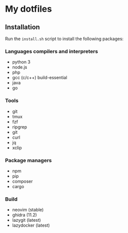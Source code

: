 # My dotfiles

## Installation

Run the `install.sh` script to install the following packages:

### Languages compilers and interpreters

- python 3
- node.js
- php
- gcc (c/c++) build-essential
- java
- go

### Tools

- git
- tmux
- fzf
- ripgrep
- git
- curl
- jq
- xclip

### Package managers

- npm
- pip
- composer
- cargo

### Build

- neovim (stable)
- ghidra (11.2)
- lazygit (latest)
- lazydocker (latest)
